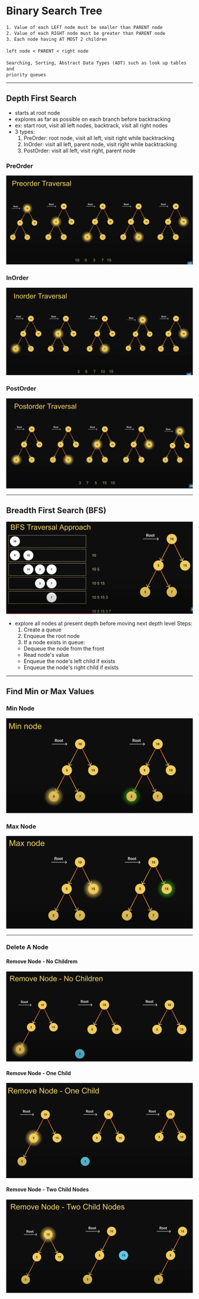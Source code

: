 # Binary Search Tree

```text
1. Value of each LEFT node must be smaller than PARENT node
2. Value of each RIGHT node must be greater than PARENT node
3. Each node having AT MOST 2 children

left node < PARENT < right node

Searching, Sorting, Abstract Data Types (ADT) such as look up tables and
priority queues
```

---

## Depth First Search

- starts at root node
- explores as far as possible on each branch before backtracking
- ex: start root, visit all left nodes, backtrack, visit all right nodes
- 3 types:
    1. PreOrder:  root node, visit all left, visit right while backtracking
    2. InOrder:   visit all left, parent node, visit right while backtracking
    3. PostOrder: visit all left, visit right, parent node

### PreOrder
![](images/1c254246.png)

### InOrder
![](images/755ecb64.png)

### PostOrder
![](images/d6c3c93f.png)


---

## Breadth First Search (BFS)

![](images/ac62fd7b.png)


- explore all nodes at present depth before moving next depth level
  Steps:
    1. Create a queue
    2. Enqueue the root node
    3. If a node exists in queue:
    - Dequeue the node from the front
    - Read node's value
    - Enqueue the node's left child if exists
    - Enqueue the node's right child if exists



---

## Find Min or Max Values

### Min Node
![](images/3cdde677.png)

### Max Node
![](images/6468bd0c.png)

---

### Delete A Node

#### Remove Node - No Childrem
![](images/546fc429.png)

#### Remove Node - One Child
![](images/60d66622.png)

#### Remove Node - Two Child Nodes
![](images/cf352c3f.png)


